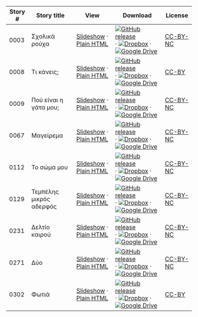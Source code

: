 Story # | Story title | View | Download | License
-------- | -----------  |:-------:| ---------------- | -------
0003 | Σχολικά ρούχα | <a href="https://global-asp.github.io/stories/el/0003_σχολικά-ρούχα_slides.html" target="_blank">Slideshow</a> · [Plain HTML](https://global-asp.github.io/stories/el/0003_σχολικά-ρούχα.html) | [![GitHub release](https://cloud.githubusercontent.com/assets/9295750/9483128/0e089e5e-4b51-11e5-98ca-6da5cef156a7.png "GitHub release")]() · [![Dropbox](https://cloud.githubusercontent.com/assets/9295750/10150606/3f5ae2dc-65f5-11e5-8f63-841c51cc1cde.png "Dropbox")]() · [![Google Drive](https://cloud.githubusercontent.com/assets/9295750/9473522/1d6fdde4-4b10-11e5-98f5-aa6c6b04a08e.png "Google Drive")]() | [CC-BY-NC](http://creativecommons.org/licenses/by-nc/3.0/)
0008 | Τι κάνεις; | <a href="https://global-asp.github.io/stories/el/0008_τι-κάνεις_slides.html" target="_blank">Slideshow</a> · [Plain HTML](https://global-asp.github.io/stories/el/0008_τι-κάνεις.html) | [![GitHub release](https://cloud.githubusercontent.com/assets/9295750/9483128/0e089e5e-4b51-11e5-98ca-6da5cef156a7.png "GitHub release")]() · [![Dropbox](https://cloud.githubusercontent.com/assets/9295750/10150606/3f5ae2dc-65f5-11e5-8f63-841c51cc1cde.png "Dropbox")]() · [![Google Drive](https://cloud.githubusercontent.com/assets/9295750/9473522/1d6fdde4-4b10-11e5-98f5-aa6c6b04a08e.png "Google Drive")]() | [CC-BY](https://creativecommons.org/licenses/by/3.0/)
0009 | Πού είναι η γάτα μου; | <a href="https://global-asp.github.io/stories/el/0009_πού-είναι-η-γάτα-μου_slides.html" target="_blank">Slideshow</a> · [Plain HTML](https://global-asp.github.io/stories/el/0009_πού-είναι-η-γάτα-μου.html) | [![GitHub release](https://cloud.githubusercontent.com/assets/9295750/9483128/0e089e5e-4b51-11e5-98ca-6da5cef156a7.png "GitHub release")]() · [![Dropbox](https://cloud.githubusercontent.com/assets/9295750/10150606/3f5ae2dc-65f5-11e5-8f63-841c51cc1cde.png "Dropbox")]() · [![Google Drive](https://cloud.githubusercontent.com/assets/9295750/9473522/1d6fdde4-4b10-11e5-98f5-aa6c6b04a08e.png "Google Drive")]() | [CC-BY-NC](http://creativecommons.org/licenses/by-nc/3.0/)
0067 | Μαγείρεμα | <a href="https://global-asp.github.io/stories/el/0067_μαγείρεμα_slides.html" target="_blank">Slideshow</a> · [Plain HTML](https://global-asp.github.io/stories/el/0067_μαγείρεμα.html) | [![GitHub release](https://cloud.githubusercontent.com/assets/9295750/9483128/0e089e5e-4b51-11e5-98ca-6da5cef156a7.png "GitHub release")]() · [![Dropbox](https://cloud.githubusercontent.com/assets/9295750/10150606/3f5ae2dc-65f5-11e5-8f63-841c51cc1cde.png "Dropbox")]() · [![Google Drive](https://cloud.githubusercontent.com/assets/9295750/9473522/1d6fdde4-4b10-11e5-98f5-aa6c6b04a08e.png "Google Drive")]() | [CC-BY-NC](http://creativecommons.org/licenses/by-nc/3.0/)
0112 | Το σώμα μου | <a href="https://global-asp.github.io/stories/el/0112_το-σώμα-μου_slides.html" target="_blank">Slideshow</a> · [Plain HTML](https://global-asp.github.io/stories/el/0112_το-σώμα-μου.html) | [![GitHub release](https://cloud.githubusercontent.com/assets/9295750/9483128/0e089e5e-4b51-11e5-98ca-6da5cef156a7.png "GitHub release")]() · [![Dropbox](https://cloud.githubusercontent.com/assets/9295750/10150606/3f5ae2dc-65f5-11e5-8f63-841c51cc1cde.png "Dropbox")]() · [![Google Drive](https://cloud.githubusercontent.com/assets/9295750/9473522/1d6fdde4-4b10-11e5-98f5-aa6c6b04a08e.png "Google Drive")]() | [CC-BY-NC](http://creativecommons.org/licenses/by-nc/3.0/)
0129 | Τεμπέλης μικρός αδερφός | <a href="https://global-asp.github.io/stories/el/0129_τεμπέλης-μικρός-αδερφός_slides.html" target="_blank">Slideshow</a> · [Plain HTML](https://global-asp.github.io/stories/el/0129_τεμπέλης-μικρός-αδερφός.html) | [![GitHub release](https://cloud.githubusercontent.com/assets/9295750/9483128/0e089e5e-4b51-11e5-98ca-6da5cef156a7.png "GitHub release")]() · [![Dropbox](https://cloud.githubusercontent.com/assets/9295750/10150606/3f5ae2dc-65f5-11e5-8f63-841c51cc1cde.png "Dropbox")]() · [![Google Drive](https://cloud.githubusercontent.com/assets/9295750/9473522/1d6fdde4-4b10-11e5-98f5-aa6c6b04a08e.png "Google Drive")]() | [CC-BY-NC](http://creativecommons.org/licenses/by-nc/3.0/)
0231 | Δελτίο καιρού | <a href="https://global-asp.github.io/stories/el/0231_δελτίο-καιρού_slides.html" target="_blank">Slideshow</a> · [Plain HTML](https://global-asp.github.io/stories/el/0231_δελτίο-καιρού.html) | [![GitHub release](https://cloud.githubusercontent.com/assets/9295750/9483128/0e089e5e-4b51-11e5-98ca-6da5cef156a7.png "GitHub release")]() · [![Dropbox](https://cloud.githubusercontent.com/assets/9295750/10150606/3f5ae2dc-65f5-11e5-8f63-841c51cc1cde.png "Dropbox")]() · [![Google Drive](https://cloud.githubusercontent.com/assets/9295750/9473522/1d6fdde4-4b10-11e5-98f5-aa6c6b04a08e.png "Google Drive")]() | [CC-BY-NC](http://creativecommons.org/licenses/by-nc/3.0/)
0271 | Δύο | <a href="https://global-asp.github.io/stories/el/0271_δύο_slides.html" target="_blank">Slideshow</a> · [Plain HTML](https://global-asp.github.io/stories/el/0271_δύο.html) | [![GitHub release](https://cloud.githubusercontent.com/assets/9295750/9483128/0e089e5e-4b51-11e5-98ca-6da5cef156a7.png "GitHub release")]() · [![Dropbox](https://cloud.githubusercontent.com/assets/9295750/10150606/3f5ae2dc-65f5-11e5-8f63-841c51cc1cde.png "Dropbox")]() · [![Google Drive](https://cloud.githubusercontent.com/assets/9295750/9473522/1d6fdde4-4b10-11e5-98f5-aa6c6b04a08e.png "Google Drive")]() | [CC-BY-NC](http://creativecommons.org/licenses/by-nc/3.0/)
0302 | Φωτιά | <a href="https://global-asp.github.io/stories/el/0302_φωτιά_slides.html" target="_blank">Slideshow</a> · [Plain HTML](https://global-asp.github.io/stories/el/0302_φωτιά.html) | [![GitHub release](https://cloud.githubusercontent.com/assets/9295750/9483128/0e089e5e-4b51-11e5-98ca-6da5cef156a7.png "GitHub release")]() · [![Dropbox](https://cloud.githubusercontent.com/assets/9295750/10150606/3f5ae2dc-65f5-11e5-8f63-841c51cc1cde.png "Dropbox")]() · [![Google Drive](https://cloud.githubusercontent.com/assets/9295750/9473522/1d6fdde4-4b10-11e5-98f5-aa6c6b04a08e.png "Google Drive")]() | [CC-BY](https://creativecommons.org/licenses/by/3.0/)
